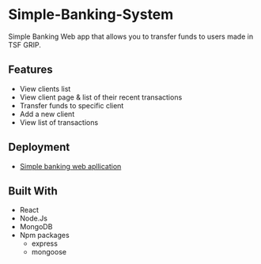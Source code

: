 # Simple-Banking-System
Simple Banking Web app that allows you to transfer funds to users made in TSF GRIP.

## Features

- View clients list
- View client page & list of their recent transactions
- Transfer funds to specific client
- Add a new client
- View list of transactions

## Deployment 
 - [Simple banking web apllication](https://simplebankingweb.herokuapp.com/)
 
## Built With

- React
- Node.Js
- MongoDB
- Npm packages
  - express
  - mongoose
  
